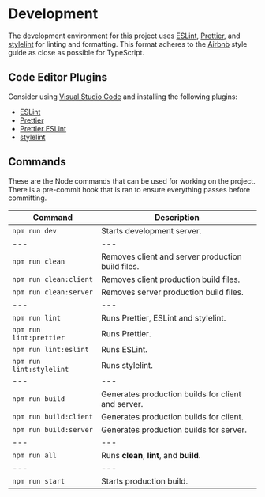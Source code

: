 # Development

The development environment for this project uses [ESLint](https://eslint.org/), [Prettier](https://prettier.io/), and [stylelint](https://stylelint.io/) for linting and formatting. This format adheres to the [Airbnb](https://github.com/airbnb/javascript) style guide as close as possible for TypeScript.

## Code Editor Plugins

Consider using [Visual Studio Code](https://code.visualstudio.com/) and installing the following plugins:

- [ESLint](https://marketplace.visualstudio.com/items?itemName=dbaeumer.vscode-eslint)
- [Prettier](https://marketplace.visualstudio.com/items?itemName=esbenp.prettier-vscode)
- [Prettier ESLint](https://marketplace.visualstudio.com/items?itemName=rvest.vs-code-prettier-eslint)
- [stylelint](https://marketplace.visualstudio.com/items?itemName=stylelint.vscode-stylelint)

## Commands

These are the Node commands that can be used for working on the project. There is a pre-commit hook that is ran to ensure everything passes before committing.

| Command                  | Description                                        |
| ------------------------ | -------------------------------------------------- |
| `npm run dev`            | Starts development server.                         |
| ---                      | ---                                                |
| `npm run clean`          | Removes client and server production build files.  |
| `npm run clean:client`   | Removes client production build files.             |
| `npm run clean:server`   | Removes server production build files.             |
| ---                      | ---                                                |
| `npm run lint`           | Runs Prettier, ESLint and stylelint.               |
| `npm run lint:prettier`  | Runs Prettier.                                     |
| `npm run lint:eslint`    | Runs ESLint.                                       |
| `npm run lint:stylelint` | Runs stylelint.                                    |
| ---                      | ---                                                |
| `npm run build`          | Generates production builds for client and server. |
| `npm run build:client`   | Generates production builds for client.            |
| `npm run build:server`   | Generates production builds for server.            |
| ---                      | ---                                                |
| `npm run all`            | Runs **clean**, **lint**, and **build**.           |
| ---                      | ---                                                |
| `npm run start`          | Starts production build.                           |
